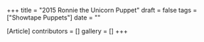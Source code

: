+++
title = "2015 Ronnie the Unicorn Puppet"
draft = false
tags = ["Showtape Puppets"]
date = ""

[Article]
contributors = []
gallery = []
+++